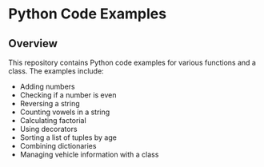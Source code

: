 # Python Code Examples

## Overview

This repository contains Python code examples for various functions and a class. The examples include:

- Adding numbers
- Checking if a number is even
- Reversing a string
- Counting vowels in a string
- Calculating factorial
- Using decorators
- Sorting a list of tuples by age
- Combining dictionaries
- Managing vehicle information with a class

